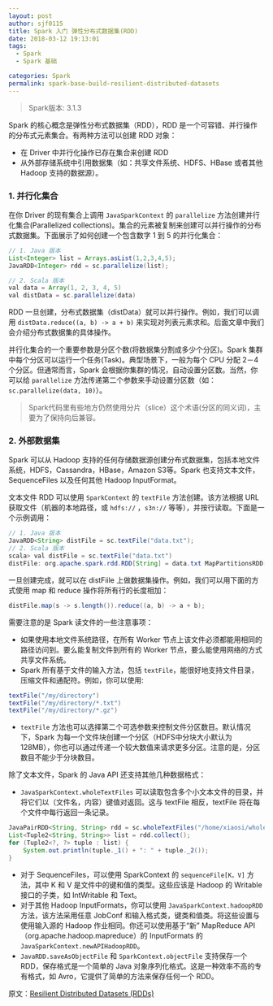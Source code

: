 ```yaml
---
layout: post
author: sjf0115
title: Spark 入门 弹性分布式数据集(RDD)
date: 2018-03-12 19:13:01
tags:
  - Spark
  - Spark 基础

categories: Spark
permalink: spark-base-build-resilient-distributed-datasets
---
```


> Spark版本: 3.1.3

Spark 的核心概念是弹性分布式数据集（RDD），RDD 是一个可容错、并行操作的分布式元素集合。有两种方法可以创建 RDD 对象：
- 在 Driver 中并行化操作已存在集合来创建 RDD
- 从外部存储系统中引用数据集（如：共享文件系统、HDFS、HBase 或者其他 Hadoop 支持的数据源）。

### 1. 并行化集合

在你 Driver 的现有集合上调用 `JavaSparkContext` 的 `parallelize` 方法创建并行化集合(Parallelized collections)。集合的元素被复制来创建可以并行操作的分布式数据集。下面展示了如何创建一个包含数字 1 到 5 的并行化集合：
```java
// 1. Java 版本
List<Integer> list = Arrays.asList(1,2,3,4,5);
JavaRDD<Integer> rdd = sc.parallelize(list);

// 2. Scala 版本
val data = Array(1, 2, 3, 4, 5)
val distData = sc.parallelize(data)
```

RDD 一旦创建，分布式数据集（distData）就可以并行操作。例如，我们可以调用 `distData.reduce((a, b) -> a + b)` 来实现对列表元素求和。后面文章中我们会介绍分布式数据集的具体操作。

并行化集合的一个重要参数是分区个数(将数据集分割成多少个分区)。Spark 集群中每个分区可以运行一个任务(Task)。典型场景下，一般为每个 CPU 分配 2－4 个分区。但通常而言，Spark 会根据你集群的情况，自动设置分区数。当然，你可以给 `parallelize` 方法传递第二个参数来手动设置分区数（如：`sc.parallelize(data, 10)`）。

> Spark代码里有些地方仍然使用分片（slice）这个术语(分区的同义词)，主要为了保持向后兼容。

### 2. 外部数据集

Spark 可以从 Hadoop 支持的任何存储数据源创建分布式数据集，包括本地文件系统，HDFS，Cassandra，HBase，Amazon S3等。Spark 也支持文本文件，SequenceFiles 以及任何其他 Hadoop InputFormat。

文本文件 RDD 可以使用 `SparkContext` 的 `textFile` 方法创建。该方法根据 URL 获取文件（机器的本地路径，或 `hdfs://` ，`s3n://` 等等），并按行读取。下面是一个示例调用：
```java
// 1. Java 版本
JavaRDD<String> distFile = sc.textFile("data.txt");
// 2. Scala 版本
scala> val distFile = sc.textFile("data.txt")
distFile: org.apache.spark.rdd.RDD[String] = data.txt MapPartitionsRDD[10] at textFile at <console>:26
```

一旦创建完成，就可以在 distFiile 上做数据集操作。例如，我们可以用下面的方式使用 map 和 reduce 操作将所有行的长度相加：
```java
distFile.map(s -> s.length()).reduce((a, b) -> a + b);
```

需要注意的是 Spark 读文件的一些注意事项：
- 如果使用本地文件系统路径，在所有 Worker 节点上该文件必须都能用相同的路径访问到。要么能复制文件到所有的 Worker 节点，要么能使用网络的方式共享文件系统。
- Spark 所有基于文件的输入方法，包括 `textFile`，能很好地支持文件目录，压缩文件和通配符。例如，你可以使用:
```java
textFile("/my/directory")
textFile("/my/directory/*.txt")
textFile("/my/directory/*.gz")
```
- `textFile` 方法也可以选择第二个可选参数来控制文件分区数目。默认情况下，Spark 为每一个文件块创建一个分区（HDFS中分块大小默认为128MB），你也可以通过传递一个较大数值来请求更多分区。注意的是，分区数目不能少于分块数目。

除了文本文件，Spark 的 Java API 还支持其他几种数据格式：
-  `JavaSparkContext.wholeTextFiles` 可以读取包含多个小文本文件的目录，并将它们以（文件名，内容）键值对返回。这与 textFile 相反，textFile 将在每个文件中每行返回一条记录。
```java
JavaPairRDD<String, String> rdd = sc.wholeTextFiles("/home/xiaosi/wholeText");
List<Tuple2<String, String>> list = rdd.collect();
for (Tuple2<?, ?> tuple : list) {
    System.out.println(tuple._1() + ": " + tuple._2());
}
```
- 对于 SequenceFiles，可以使用 SparkContext 的 `sequenceFile[K，V]` 方法，其中 K 和 V 是文件中的键和值的类型。这些应该是 Hadoop 的 Writable 接口的子类，如 IntWritable 和 Text。
- 对于其他 Hadoop InputFormats，你可以使用 `JavaSparkContext.hadoopRDD` 方法，该方法采用任意 JobConf 和输入格式类，键类和值类。将这些设置与使用输入源的 Hadoop 作业相同。你还可以使用基于“新” MapReduce API（org.apache.hadoop.mapreduce）的 InputFormats 的 `JavaSparkContext.newAPIHadoopRDD`。
- `JavaRDD.saveAsObjectFile` 和 `SparkContext.objectFile` 支持保存一个 RDD，保存格式是一个简单的 Java 对象序列化格式。这是一种效率不高的专有格式，如 Avro，它提供了简单的方法来保存任何一个 RDD。


原文：[Resilient Distributed Datasets (RDDs)](https://spark.apache.org/docs/3.1.3/rdd-programming-guide.html#resilient-distributed-datasets-rdds)
